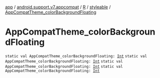 [app](../../../index.md) / [android.support.v7.appcompat](../../index.md) / [R](../index.md) / [styleable](index.md) / [AppCompatTheme_colorBackgroundFloating](.)

# AppCompatTheme_colorBackgroundFloating

`static val AppCompatTheme_colorBackgroundFloating: `[`Int`](https://kotlinlang.org/api/latest/jvm/stdlib/kotlin/-int/index.html)
`static val AppCompatTheme_colorBackgroundFloating: `[`Int`](https://kotlinlang.org/api/latest/jvm/stdlib/kotlin/-int/index.html)
`static val AppCompatTheme_colorBackgroundFloating: `[`Int`](https://kotlinlang.org/api/latest/jvm/stdlib/kotlin/-int/index.html)
`static val AppCompatTheme_colorBackgroundFloating: `[`Int`](https://kotlinlang.org/api/latest/jvm/stdlib/kotlin/-int/index.html)